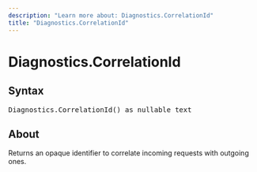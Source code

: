 ```yaml
---
description: "Learn more about: Diagnostics.CorrelationId"
title: "Diagnostics.CorrelationId"
---
```

# Diagnostics.CorrelationId

## Syntax

<pre>
Diagnostics.CorrelationId() as nullable text
</pre>

## About

Returns an opaque identifier to correlate incoming requests with outgoing ones.
